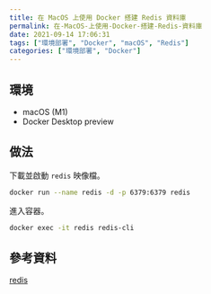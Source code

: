 ```yaml
---
title: 在 MacOS 上使用 Docker 搭建 Redis 資料庫
permalink: 在-MacOS-上使用-Docker-搭建-Redis-資料庫
date: 2021-09-14 17:06:31
tags: ["環境部署", "Docker", "macOS", "Redis"]
categories: ["環境部署", "Docker"]
---
```


## 環境

- macOS (M1)
- Docker Desktop preview

## 做法

下載並啟動 `redis` 映像檔。

```BASH
docker run --name redis -d -p 6379:6379 redis
```

進入容器。

```BASH
docker exec -it redis redis-cli
```

## 參考資料

[redis](https://hub.docker.com/_/redis)

